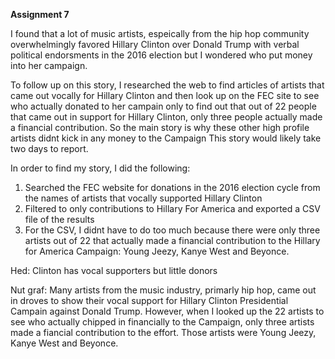 **Assignment 7**

I found that a lot of music artists, espeically from the hip hop community overwhelmingly favored Hillary Clinton over Donald Trump with verbal political endorsments in the 2016 election but I wondered who put money into her campaign.

To follow up on this story, I researched the web to find articles of artists that came out vocally for Hillary Clinton and then look up on the FEC site to see who actually donated to her campain only to find out that out of 22 people that came out in support for Hillary Clinton, only three people actually made a financial contribution. So the main story is why these other high profile artists didnt kick in any money to the Campaign This story would likely take two days to report.

In order to find my story, I did the following:

1. Searched the FEC website for donations in the 2016 election cycle from the names of artists that vocally supported Hillary Clinton
2. Filtered to only contributions to Hillary For America and exported a CSV file of the results
3. For the CSV, I didnt have to do too much because there were only three artists out of 22 that actually made a financial contribution to the Hillary for America Campaign: Young Jeezy, Kanye West and Beyonce.

Hed: Clinton has vocal supporters but little donors

Nut graf: Many artists from the music industry, primarly hip hop, came out in droves to show their vocal support for Hillary Clinton Presidential Campain against Donald Trump. However, when I looked up the 22 artists to see who actually chipped in financially to the Campaign, only three artists made a fiancial contribution to the effort. Those artists were Young Jeezy, Kanye West and Beyonce. 
